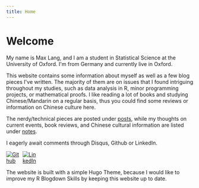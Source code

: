 ```yaml
---
title: Home
---
```

# Welcome 

My name is Max Lang, and I am a student in Statistical Science at the University of Oxford. I'm from Germany and currently live in Oxford.

This website contains some information about myself as well as a few blog pieces I've written. The majority of them are on issues that I found intriguing throughout my studies, such as data analysis in R, minor programming projects, or mathematical proofs. 
I like reading a lot of books and studying Chinese/Mandarin on a regular basis, thus you could find some reviews or information on Chinese culture here.

The nerdy/technical pieces are posted under [posts](/post/), while my thoughts on current events, book reviews, and Chinese cultural information are listed under [notes](/note/).

I eagerly await comments through Disqus, Github or LinkedIn.

[<img src="https://simpleicons.org/icons/github.svg" style="max-width:8%;min-width:40px;" alt="Github" />](https://github.com/MaxMLang)
[<img src="https://simpleicons.org/icons/linkedin.svg" style="max-width:8%;min-width:40px;" alt="LinkedIn" />](https://www.linkedin.com/in/maxmlang/)


The website is built with a simple Hugo Theme, because I would like to improve my R Blogdown Skills by keeping this website up to date.